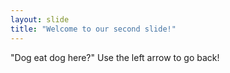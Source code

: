 ```yaml
---
layout: slide
title: "Welcome to our second slide!"
---
```

"Dog eat dog here?"
Use the left arrow to go back!
